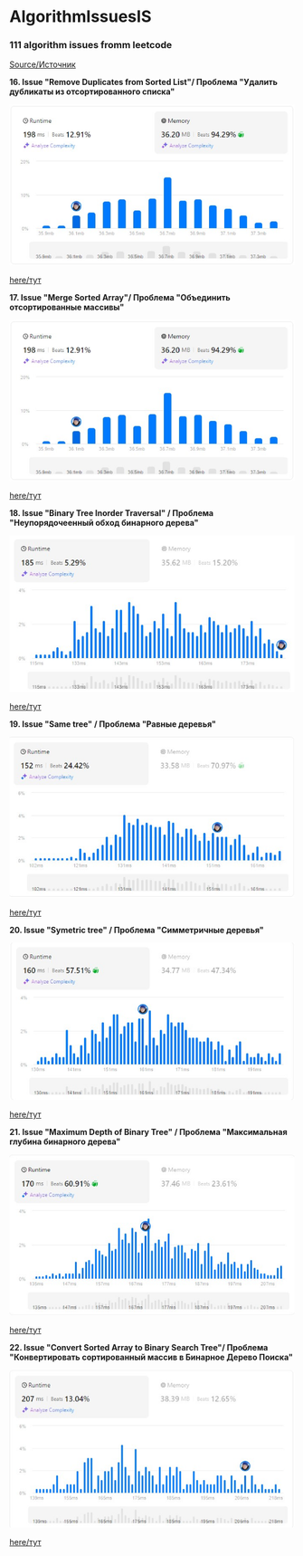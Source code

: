 # AlgorithmIssuesIS
### 111 algorithm issues fromm leetcode
[Source/Источник](https://leetcode.com/)

**16. Issue "Remove Duplicates from Sorted List"/ Проблема "Удалить дубликаты из отсортированного списка"**

![Result/Результат](https://github.com/IvanShalimov/AlgorithmIssuesIS/blob/main/solution16/solution16.jpg)

[here/тут](https://github.com/IvanShalimov/AlgorithmIssuesIS/blob/main/solution16/solution16.kt)

**17. Issue "Merge Sorted Array"/ Проблема "Объединить отсортированные массивы"**

[![Result/Результат](https://github.com/IvanShalimov/AlgorithmIssuesIS/blob/main/solution16/solution16.jpg)](https://github.com/IvanShalimov/AlgorithmIssuesIS/blob/main/solution%2017/solution17.jpg)

[here/тут](https://github.com/IvanShalimov/AlgorithmIssuesIS/blob/main/solution%2017/solution17.kt)

**18. Issue "Binary Tree Inorder Traversal" / Проблема "Неупорядочеенный обход бинарного дерева"**

![Result/Результат](https://github.com/IvanShalimov/AlgorithmIssuesIS/blob/main/solution18/solution18.jpg)

[here/тут](https://github.com/IvanShalimov/AlgorithmIssuesIS/blob/main/solution18/solution18.kt)

**19. Issue "Same tree" / Проблема "Равные деревья"**

![Result/Результат](https://github.com/IvanShalimov/AlgorithmIssuesIS/blob/main/solution19/solution19.jpg)

[here/тут](https://github.com/IvanShalimov/AlgorithmIssuesIS/blob/main/solution19/solution19.kt)

**20. Issue "Symetric tree" / Проблема "Симметричные деревья"**

![Result/Результат](https://github.com/IvanShalimov/AlgorithmIssuesIS/blob/main/solution20/solution20.jpg)

[here/тут](https://github.com/IvanShalimov/AlgorithmIssuesIS/blob/main/solution20/solution20.kt)

**21. Issue "Maximum Depth of Binary Tree" / Проблема "Максимальная глубина бинарного дерева"**

![Result/Результат](https://github.com/IvanShalimov/AlgorithmIssuesIS/blob/main/solution21/solution21.jpg)

[here/тут](https://github.com/IvanShalimov/AlgorithmIssuesIS/blob/main/solution21/solution21.kt)

**22. Issue "Convert Sorted Array to Binary Search Tree"/ Проблема "Конвертировать сортированный массив в Бинарное Дерево Поиска"**

![Result/Результат](https://github.com/IvanShalimov/AlgorithmIssuesIS/blob/main/solution22/solution22.jpg)

[here/тут](https://github.com/IvanShalimov/AlgorithmIssuesIS/blob/main/solution22/solution22.kt)
